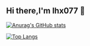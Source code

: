 ## Hi there,I'm lhx077 👋

<!--
**lhx077/lhx077** is a ✨ _special_ ✨ repository because its `README.md` (this file) appears on your GitHub profile.

Here are some ideas to get you started:

- 🔭 I’m currently working on ...
- 🌱 I’m currently learning ...
- 👯 I’m looking to collaborate on ...
- 🤔 I’m looking for help with ...
- 💬 Ask me about ...
- 📫 How to reach me: ...
- 😄 Pronouns: ...
- ⚡ Fun fact: ...
-->

[![Anurag's GitHub stats](https://github-readme-stats.vercel.app/api?username=lhx077&count_private=true&show_icons=true&theme=tokyonight)]([https://github.com/anuraghazra/github-readme-stats](https://github-readme-stats.vercel.app/api?username=lhx077&count_private=true&show_icons=true&theme=tokyonight))

[![Top Langs](https://github-readme-stats.vercel.app/api/top-langs/?username=lhx077)]((https://github-readme-stats.vercel.app/api/top-langs/?username=lhx077))
